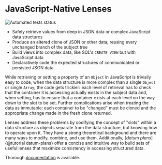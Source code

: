 # JavaScript-Native Lenses

![Automated tests status](https://github.com/PNW-TechPros/js-natural-lenses/actions/workflows/ci-tests.yml/badge.svg?branch=version/2.x)

* Safely retrieve values from deep in JSON data or complex JavaScript data structures
* Produce an altered clone of JSON or other data, reusing every unchanged branch of the subject tree
* Build views into complex data, like SQL's `CREATE VIEW` but with JavaScript data
* Declaratively code the expected structures of communicated or persisted JSON data

While retrieving or setting a property of an `Object` in JavaScript is trivially easy to code, when the data structure is more complex than a single `Object` or single `Array`, the code gets trickier: each level of retrieval has to check that the container it is accessing actually exists in the subject data and, when setting, has to ensure that a container exists at each level on the way down to the slot to be set.  Further complications arise when treating the data as immutable: each container to be "changed" must be cloned and the appropriate change made in the fresh clone returned.

Lenses address these problems by codifying the concept of "slots" within a data structure as objects separate from the data structure, but knowing how to operate upon it.  They have a strong theoretical background and there are many ways to modify, combine, and use them.  Additionally, [*datum plans*]{@tutorial datum-plans} offer a concise and intuitive way to build sets of useful lenses that maximize consistency in accessing structured data.

Thorough [documentation](https://PNW-TechPros.github.io/js-natural-lenses) is available.
